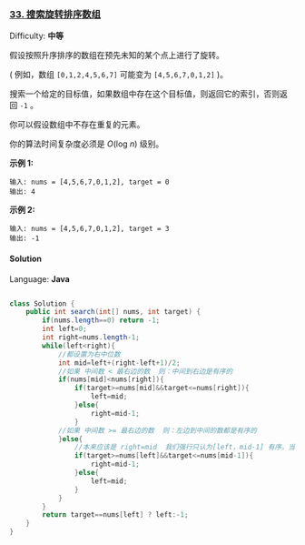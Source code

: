 ### [33\. 搜索旋转排序数组](https://leetcode-cn.com/problems/search-in-rotated-sorted-array/)

Difficulty: **中等**


假设按照升序排序的数组在预先未知的某个点上进行了旋转。

( 例如，数组 `[0,1,2,4,5,6,7]` 可能变为 `[4,5,6,7,0,1,2]` )。

搜索一个给定的目标值，如果数组中存在这个目标值，则返回它的索引，否则返回 `-1` 。

你可以假设数组中不存在重复的元素。

你的算法时间复杂度必须是 _O_(log _n_) 级别。

**示例 1:**

```
输入: nums = [4,5,6,7,0,1,2], target = 0
输出: 4
```

**示例 2:**

```
输入: nums = [4,5,6,7,0,1,2], target = 3
输出: -1
```


#### Solution

Language: **Java**

```java

class Solution {
    public int search(int[] nums, int target) {
        if(nums.length==0) return -1;
        int left=0;
        int right=nums.length-1;
        while(left<right){
            //都设置为右中位数
            int mid=left+(right-left+1)/2;
            //如果 中间数 < 最右边的数  则：中间到右边是有序的
            if(nums[mid]<nums[right]){
                if(target>=nums[mid]&&target<=nums[right]){
                    left=mid;
                }else{
                    right=mid-1;
                }
            //如果 中间数 >= 最右边的数  则：左边到中间的数都是有序的
            }else{
                //本来应该是 right=mid  我们强行只认为[left，mid-1] 有序，当只有两个元素时：右中位数正好可以取到右边
                if(target>=nums[left]&&target<=nums[mid-1]){
                    right=mid-1;
                }else{
                    left=mid;
                }
            }
        }
        return target==nums[left] ? left:-1;
    }
}
```